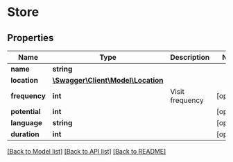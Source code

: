 # Store

## Properties
Name | Type | Description | Notes
------------ | ------------- | ------------- | -------------
**name** | **string** |  | 
**location** | [**\Swagger\Client\Model\Location**](Location.md) |  | 
**frequency** | **int** | Visit frequency | [optional] 
**potential** | **int** |  | [optional] 
**language** | **string** |  | [optional] 
**duration** | **int** |  | [optional] 

[[Back to Model list]](../README.md#documentation-for-models) [[Back to API list]](../README.md#documentation-for-api-endpoints) [[Back to README]](../README.md)

